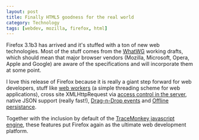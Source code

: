 ```yaml
---
layout: post
title: Finally HTML5 goodness for the real world
category: Technology
tags: [webdev, mozilla, firefox, html]
---
```


Firefox 3.1b3 has arrived and it's stuffed with a ton of new web technologies.
Most of the stuff comes from the [WhatWG][] working drafts, which should mean
that major browser vendors (Mozilla, Microsoft, Opera, Apple and Google) are
aware of the specifications and will incorporate them at some point.

I love this release of Firefox because it is really a giant step forward for web
developers, stuff like [web workers][] (a simple threading scheme for web
applications), cross site XMLHttpRequest via [access control in the server][1],
native JSON support (really fast!), [Drag-n-Drop events][2] and
[Offline persistance][3].

Together with the inclusion by default of the [TraceMonkey javascript engine][4],
these features put Firefox again as the ultimate web development platform.


[WhatWG]: http://www.whatwg.org/
[web workers]: http://www.whatwg.org/specs/web-workers/current-work
[1]: http://dev.w3.org/2006/waf/access-control
[2]: http://www.whatwg.org/specs/web-apps/current-work/multipage/editing.html#dnd
[3]: http://www.whatwg.org/specs/web-apps/current-work/multipage/offline.html
[4]: https://wiki.mozilla.org/JavaScript:TraceMonkey
